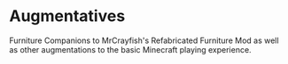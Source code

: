 # Augmentatives

Furniture Companions to MrCrayfish's Refabricated Furniture Mod as well as other augmentations to the basic Minecraft playing experience. 
 

